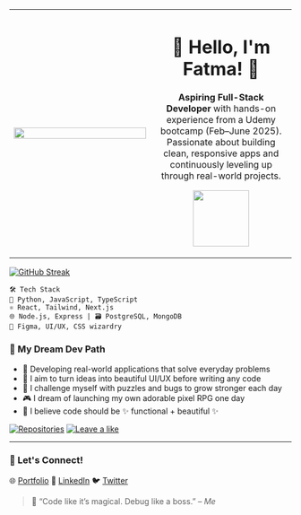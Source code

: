 <table>
  <tr>
    <td width="50%">
      <img src="https://i.pinimg.com/1200x/34/93/97/34939700d99f11b4eba851924d999f6c.jpg" width="100%"/>
    </td>
    <td>
      <h1 align="center">🍓 Hello, I'm Fatma! 🌸</h1>
      <p align="center">
       <strong> Aspiring Full-Stack Developer </strong> with hands-on experience from a Udemy bootcamp (Feb–June 2025).
        Passionate about building clean, responsive apps and continuously leveling up through real-world projects.
      <p align="center">
      <img src='https://media3.giphy.com/media/v1.Y2lkPTc5MGI3NjExeW9oZzEzbmtxcGN3ejViMHhsOWY2MGVqYzR4NGQwbDdrMnNpbjM0MiZlcD12MV9pbnRlcm5hbF9naWZfYnlfaWQmY3Q9Zw/VbnUQpnihPSIgIXuZv/giphy.gif'
     width='100'/>
  </p>
    </td>
  </tr>
</table>

[![GitHub Streak](https://streak-stats.demolab.com/?Peachy114=DenverCoder1)](https://git.io/streak-stats)


```
🛠 Tech Stack
🧠 Python, JavaScript, TypeScript
⚛️ React, Tailwind, Next.js
🌐 Node.js, Express | 🗃 PostgreSQL, MongoDB
🎨 Figma, UI/UX, CSS wizardry
```

### 🌟 My Dream Dev Path

- 🌙 Developing real-world applications that solve everyday problems
- 🎨 I aim to turn ideas into beautiful UI/UX before writing any code
- 🧠 I challenge myself with puzzles and bugs to grow stronger each day
- 🎮 I dream of launching my own adorable pixel RPG one day
- 🧁 I believe code should be ✨ functional + beautiful ✨


[![Repositories](https://img.shields.io/badge/Repositories-❤️-white)](https://github.com/Peachy114?tab=repositories)  [![Leave a like](https://img.shields.io/badge/Leave%20a%20like-☕-white)](https://github.com/Peachy114)

<hr/>

### 🌸 Let's Connect!

🌐 [Portfolio](https://fatma-portfolio-n58033p0n-peachy114s-projects.vercel.app/)
💼 [LinkedIn](https://www.linkedin.com/in/fatmagabuya/)
🐦 [Twitter](https://twitter.com/PeachyPeachy_1)

> 💬 “Code like it’s magical. Debug like a boss.” – *Me*



